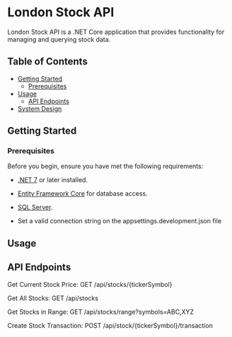 ﻿# London Stock API

London Stock API is a .NET Core application that provides functionality for managing and querying stock data.

## Table of Contents

- [Getting Started](#getting-started)
  - [Prerequisites](#prerequisites)
- [Usage](#usage)
  - [API Endpoints](#api-endpoints)
- [System Design](#system-design)

## Getting Started

### Prerequisites

Before you begin, ensure you have met the following requirements:

- [.NET 7](https://dotnet.microsoft.com/download/dotnet/7.0) or later installed.
- [Entity Framework Core](https://docs.microsoft.com/en-us/ef/core/) for database access.
- [SQL Server](https://www.microsoft.com/en-us/sql-server/sql-server-downloads).

- Set a valid connection string on the appsettings.development.json file

## Usage
## API Endpoints

Get Current Stock Price:
GET /api/stocks/{tickerSymbol}

Get All Stocks:
GET /api/stocks

Get Stocks in Range:
GET /api/stocks/range?symbols=ABC,XYZ

Create Stock Transaction:
POST /api/stock/{tickerSymbol}/transaction



